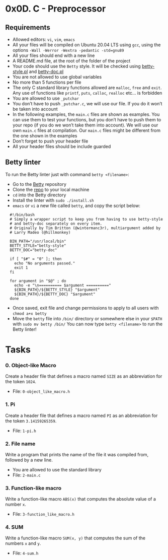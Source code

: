 # 0x0D. C - Preprocessor

## Requirements
- Allowed editors: `vi`, `vim`, `emacs`
- All your files will be compiled on Ubuntu 20.04 LTS using `gcc`, using the options `-Wall -Werror -Wextra -pedantic -std=gnu89`
- All your files should end with a new line
- A README.md file, at the root of the folder of the project
- Your code should use the `Betty` style. It will be checked using [betty-style.pl](https://github.com/holbertonschool/Betty/blob/master/betty-style.pl) and [betty-doc.pl](https://github.com/holbertonschool/Betty/blob/master/betty-doc.pl)
- You are not allowed to use global variables
- No more than 5 functions per file
- The only C standard library functions allowed are `malloc`, `free` and `exit`. Any use of functions like `printf`, `puts`, `calloc`, `realloc` etc… is forbidden
- You are allowed to use `_putchar`
- You don’t have to push `_putchar.c`, we will use our file. If you do it won’t be taken into account
- In the following examples, the `main.c` files are shown as examples. You can use them to test your functions, but you don’t have to push them to your repo (if you do we won’t take them into account). We will use our own `main.c` files at compilation. Our `main.c` files might be different from the one shown in the examples
- Don’t forget to push your header file
- All your header files should be include guarded


## Betty linter
To run the Betty linter just with command `betty <filename>`:
- Go to the [Betty](https://alx-intranet.hbtn.io/rltoken/wQ4sMfsWfxvyfN67Sc11zA) repository
- Clone the [repo](https://alx-intranet.hbtn.io/rltoken/wQ4sMfsWfxvyfN67Sc11zA) to your local machine
- `cd` into the Betty directory
- Install the linter with `sudo ./install.sh`
- `emacs` or `vi` a new file called `betty`, and copy the script below:
```
  #!/bin/bash
  # Simply a wrapper script to keep you from having to use betty-style
  # and betty-doc separately on every item.
  # Originally by Tim Britton (@wintermanc3r), multiargument added by
  # Larry Madeo (@hillmonkey)
  
  BIN_PATH="/usr/local/bin"
  BETTY_STYLE="betty-style"
  BETTY_DOC="betty-doc"
  
  if [ "$#" = "0" ]; then
    echo "No arguments passed."
    exit 1
  fi
  
  for argument in "$@" ; do
    echo -e "\n========== $argument =========="
    ${BIN_PATH}/${BETTY_STYLE} "$argument"
    ${BIN_PATH}/${BETTY_DOC} "$argument"
  done
```
- Once saved, exit file and change permissions to apply to all users with `chmod a+x betty`
- Move the `betty` file into `/bin/` directory or somewhere else in your `$PATH` with `sudo mv betty /bin/`
You can now type `betty <filename>` to run the Betty linter!


# Tasks
### 0. Object-like Macro
Create a header file that defines a macro named `SIZE` as an abbreviation for the token `1024`.
- File: `0-object_like_macro.h`


### 1. Pi
Create a header file that defines a macro named `PI` as an abbreviation for the token `3.14159265359`.
- File: `1-pi.h`


### 2. File name
Write a program that prints the name of the file it was compiled from, followed by a new line.
- You are allowed to use the standard library
- File: `2-main.c`


### 3. Function-like macro
Write a function-like macro `ABS(x)` that computes the absolute value of a number `x`.
- File: `3-function_like_macro.h`


### 4. SUM
Write a function-like macro `SUM(x, y)` that computes the sum of the numbers `x` and `y`.
- File: `4-sum.h`



